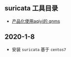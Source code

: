 ## suricata 工具目录
- [产品化使用aqiyi的 qnms](../suricata_job/qnsm)


## 2020-1-8 
- 安装 `suricata` 基于 `centos7`

